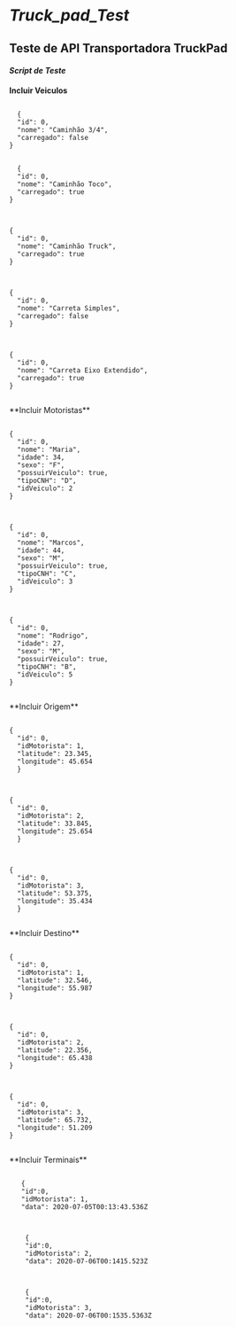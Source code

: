 # *Truck_pad_Test* #
## Teste de API Transportadora TruckPad ##

#### ***Script de Teste*** ####
**Incluir Veiculos**
<p>
  <code>
  {
  "id": 0,
  "nome": "Caminhão 3/4",
  "carregado": false
}
</code> 
  </p>
  <p>
  <code>
  {
  "id": 0,
  "nome": "Caminhão Toco",
  "carregado": true
} 
  </code> 
  </p>
  <p>
  <code>
{
  "id": 0,
  "nome": "Caminhão Truck",
  "carregado": true
} 
  </code> 
  </p>
   <p>
  <code>
{
  "id": 0,
  "nome": "Carreta Simples",
  "carregado": false
} 
  </code> 
  </p>
  <p>
  <code>
{
  "id": 0,
  "nome": "Carreta Eixo Extendido",
  "carregado": true
}              
  </code> 
  </p>  
**Incluir Motoristas**
<p>
 <code>
{
  "id": 0,
  "nome": "Maria",
  "idade": 34,
  "sexo": "F",
  "possuirVeiculo": true,
  "tipoCNH": "D",
  "idVeiculo": 2
}
  </code> 
  </p>
  <p>
 <code>
{
  "id": 0,
  "nome": "Marcos",
  "idade": 44,
  "sexo": "M",
  "possuirVeiculo": true,
  "tipoCNH": "C",
  "idVeiculo": 3
}
  </code> 
  </p>
  <p>
  <code>
{
  "id": 0,
  "nome": "Rodrigo",
  "idade": 27,
  "sexo": "M",
  "possuirVeiculo": true,
  "tipoCNH": "B",
  "idVeiculo": 5
}
  </code> 
  </p>
**Incluir Origem**
<p>
<code>
{
  "id": 0,
  "idMotorista": 1,
  "latitude": 23.345,
  "longitude": 45.654
  }
  </code> 
  </p>
 <p>
 <code>
{
  "id": 0,
  "idMotorista": 2,
  "latitude": 33.845,
  "longitude": 25.654
  }
  </code> 
  </p>
  <p>
 <code>
{
  "id": 0,
  "idMotorista": 3,
  "latitude": 53.375,
  "longitude": 35.434
  }
  </code> 
  </p>
**Incluir Destino**
 <p>
 <code>
{
  "id": 0,
  "idMotorista": 1,
  "latitude": 32.546,
  "longitude": 55.987
}
 </code> 
 </p>
<p>
<code>
{
  "id": 0,
  "idMotorista": 2,
  "latitude": 22.356,
  "longitude": 65.438
}
 </code> 
 </p>
 <p>
<code>
{
  "id": 0,
  "idMotorista": 3,
  "latitude": 65.732,
  "longitude": 51.209
}
  </code> 
  </p>
**Incluir Terminais**

<p>
 <code>
   {
   "id":0,
   "idMotorista": 1,
   "data": 2020-07-05T00:13:43.536Z
  </code>
  </p>
   <p>
   <code>
    {
    "id":0,
    "idMotorista": 2,
    "data": 2020-07-06T00:1415.523Z
   </code>
   </p>
     <p>
   <code>
    {
    "id":0,
    "idMotorista": 3,
    "data": 2020-07-06T00:1535.5363Z
   </code>
   </p>
